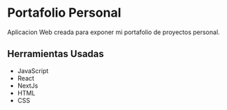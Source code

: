 <h1>Portafolio Personal</h1>

<p>Aplicacion Web creada para exponer mi portafolio de proyectos personal.</p>

<h2>Herramientas Usadas</h2>
<ul>
    <li>JavaScript</li>
    <li>React</li>
    <li>NextJs</li>
    <li>HTML</li>
    <li>CSS</li>
</ul>
